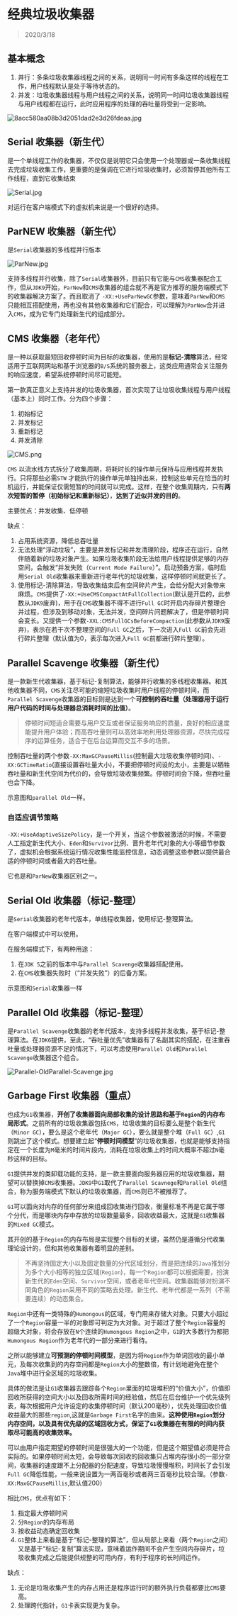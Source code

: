 # 经典垃圾收集器

> 2020/3/18

## 基本概念

1. 并行：多条垃圾收集器线程之间的关系，说明同一时间有多条这样的线程在工作，用户线程默认是处于等待状态的。
2. 并发：垃圾收集器线程与用户线程之间的关系，说明同一时间垃圾收集器线程与用户线程都在运行，此时应用程序的处理的吞吐量将受到一定影响。

![8acc580aa08b3d2051dad2e3d26fdeaa.jpg](http://www.qxnekoo.cn:8888/images/2020/03/16/8acc580aa08b3d2051dad2e3d26fdeaa.jpg)

## Serial 收集器（新生代）

是一个单线程工作的收集器，不仅仅是说明它只会使用一个处理器或一条收集线程去完成垃圾收集工作，更重要的是强调在它进行垃圾收集时，必须暂停其他所有工作线程，直到它收集结束

![Serial.jpg](http://www.qxnekoo.cn:8888/images/2020/03/16/Serial.jpg)

对运行在客户端模式下的虚拟机来说是一个很好的选择。

## ParNEW 收集器（新生代）

是`Serial`收集器的多线程并行版本

![ParNew.jpg](http://www.qxnekoo.cn:8888/images/2020/03/16/ParNew.jpg)

支持多线程并行收集，除了`Serial`收集器外，目前只有它能与`CMS`收集器配合工作，但从`JDK9`开始，`ParNew`和`CMS`收集器的组合就不再是官方推荐的服务端模式下的收集器解决方案了。而且取消了 `-XX:+UseParNewGC`参数，意味着`ParNew`和`CMS`只能相互搭配使用，再也没有其他收集器和它们配合，可以理解为`ParNew`合并进入`CMS`，成为它专门处理新生代的组成部分。

## CMS 收集器（老年代）

是一种以获取最短回收停顿时间为目标的收集器，使用的是**标记-清除**算法，经常适用于互联网网站和基于浏览器的`B/S`系统的服务器上，这类应用通常会关注服务的响应速度，希望系统停顿时间尽可能短。

第一款真正意义上支持并发的垃圾收集器，首次实现了让垃圾收集线程与用户线程（基本上）同时工作。分为四个步骤：

1. 初始标记
2. 并发标记
3. 重新标记
4. 并发清除

![CMS.png](http://www.qxnekoo.cn:8888/images/2020/03/16/CMS.png)

`CMS` 以流水线方式拆分了收集周期，将耗时长的操作单元保持与应用线程并发执行。只将那些必需`STW` 才能执行的操作单元单独拎出来，控制这些单元在恰当的时机运行，并能保证仅需短暂的时间就可以完成。这样，在整个收集周期内，只有**两次短暂的暂停（初始标记和重新标记）**，**达到了近似并发的目的**。

主要优点：并发收集、低停顿

缺点：

1. 占用系统资源，降低总吞吐量
2. 无法处理“浮动垃圾”，主要是并发标记和并发清理阶段，程序还在运行，自然伴随着新的垃圾对象产生。如果垃圾收集阶段无法给用户线程提供足够的内存空间，会触发“并发失败（`Current Mode Failure`）”。启动预备方案，临时启用`Serial Old`收集器来重新进行老年代的垃圾收集，这样停顿时间就更长了。
3. 使用标记-清除算法，导致收集结束后有空间碎片产生，会给分配大对象带来麻烦。`CMS`提供了`-XX:+UseCMSCompactAtFullCollection`(默认是开启的，此参数从`JDK9`废弃)，用于在`CMS`收集器不得不进行`Full GC`时开启内存碎片整理合并过程，但涉及到移动对象，无法并发，空间碎片问题解决了，但是停顿时间会变长。又提供一个参数`-XXL:CMSFullGCsBeforeCompaction`(此参数从`JDK9`废弃)，表示在若干次不整理空间的`Full GC`之后，下一次进入`Full GC`前会先进行碎片整理（默认值为0，表示每次进入`Full GC`前都进行碎片整理）。

## Parallel Scavenge 收集器（新生代）

是一款新生代收集器，基于标记-复制算法，能够并行收集的多线程收集器。和其他收集器不同，`CMS`关注尽可能的缩短垃圾收集时用户线程的停顿时间，而`Parallel Scavenge`收集器的目标则是达到一个**可控制的吞吐量（处理器用于运行用户代码的时间与处理器总消耗时间的比值）**。

> 停顿时间短适合需要与用户交互或者保证服务响应的质量，良好的相应速度能提升用户体验；而高吞吐量则可以高效率地利用处理器资源，尽快完成程序的运算任务，适合于在后台运算而交互不多的场景。

控制吞吐量的两个参数`-XX:MaxGCPauseMillis`(控制最大垃圾收集停顿时间)、`-XX:GCTimeRatio`(直接设置吞吐量大小)，不要把停顿时间设的太小，主要是以牺牲吞吐量和新生代空间为代价的，会导致垃圾收集频繁。停顿时间会下降，但吞吐量也会下降。

示意图和`parallel Old`一样。

### 自适应调节策略

`-XX:+UseAdaptiveSizePolicy`，是一个开关，当这个参数被激活的时候，不需要人工指定新生代大小、`Eden`和`Survivor`比例、晋升老年代对象的大小等细节参数了，虚拟机会根据系统运行情况收集性能监控信息，动态调整这些参数以提供最合适的停顿时间或者最大的吞吐量。

它也是和`ParNew`收集器区别之一。

## Serial Old 收集器（标记-整理）

是`Serial`收集器的老年代版本，单线程收集器，使用标记-整理算法。

在客户端模式中可以使用。

在服务端模式下，有两种用途：

1. 在`JDK 5`之前的版本中与`Parallel Scavenge`收集器搭配使用。
2. 在`CMS`收集器失败时（“并发失败”）的后备方案。

示意图和`Serial`收集器一样

## Parallel Old 收集器（标记-整理）

是`Parallel Scavenge`收集器的老年代版本，支持多线程并发收集，基于标记-整理算法。在`JDK6`提供，至此，“吞吐量优先”收集器有了名副其实的搭配，在注重吞吐量或处理器资源不足的情况下，可以考虑使用`Parallel Old`和`Parallel Scavenge`收集器这个组合。

![Parallel-OldParallel-Scavenge.jpg](http://www.qxnekoo.cn:8888/images/2020/03/16/Parallel-OldParallel-Scavenge.jpg)

## Garbage First 收集器（重点）

也成为`G1`收集器，**开创了收集器面向局部收集的设计思路和基于`Region`的内存布局形式**。之前所有的垃圾收集器包括`CMS`，垃圾收集的目标要么是整个新生代（`Minor GC`），要么是这个老年代（`Major GC`），要么就是整个堆（`Full GC`）,`G1`则跳出了这个模式。想要建立起“**停顿时间模型**”的垃圾收集器，也就是能够支持指定在一个长度为`M`毫米的时间片段内，消耗在垃圾收集上的时间大概率不超过`N`毫秒这样的目标。

`G1`提供并发的类卸载功能的支持，是一款主要面向服务器应用的垃圾收集器，期望可以替换掉`CMS`收集器。`JDK9`中`G1`取代了`Parallel Scavnege`和`Parallel Old`组合，称为服务端模式下默认的垃圾收集器，而`CMS`则已不被推荐了。

`G1`可以面向对内存的任何部分来组成回收集进行回收，衡量标准不再是它属于哪个分代，而是哪块内存中存放的垃圾数量最多，回收收益最大，这就是`G1`收集器的`Mixed GC`模式。

其开创的基于`Region`的内存布局是实现整个目标的关键，虽然仍是遵循分代收集理论设计的，但和其他收集器有着明显的差别。

> 不再坚持固定大小以及固定数量的分代区域划分，而是把连续的`Java`推划分为多个大小相等的独立区域(`Region`)，每一个`Region`都可以根据需要，扮演新生代的`Eden`空间、`Survivor`空间，或者老年代空间。收集器能够对扮演不同角色的`Region`采用不同的策略去处理。新生代、老年代都是一系列（不需要连续）的动态集合。

`Region`中还有一类特殊的`Humongous`的区域，专门用来存储大对象。只要大小超过了一个`Region`容量一半的对象即可判定为大对象。对于超过了整个`Region`容量的超级大对象，将会存放在`N`个连续的`Humongous Region`之中，`G1`的大多数行为都把`Humongous Region`作为老年代的一部分来进行看待。

之所以能够建立**可预测的停顿时间模型**，是因为将`Region`作为单词回收的最小单元，及每次收集到的内存空间都是`Region`大小的整数倍，有计划地避免在整个`Java`堆中进行全区域的垃圾收集。

具体的做法是让`G1`收集器去跟踪各个`Region`里面的垃圾堆积的“价值大小”，价值即回收所获得的空间大小以及回收所需时间的经验值，然后在后台维护一个优先级列表，每次根据用户允许设定的收集停顿时间（默认200毫秒），优先处理回收价值收益最大的那些`region`,这就是`Garbage First`名字的由来。**这种使用`Region`划分内存空间，以及具有优先级的区域回收方式，保证了`G1`收集器在有限的时间内获取尽可能高的收集效率。**

可以由用户指定期望的停顿时间是很强大的一个功能，但是这个期望值必须是符合实际的。如果停顿时间太短，会导致每次回收的回收集只占堆内存很小的一部分空间，收集器的速度跟不上分配器的分配速度，导致垃圾慢慢堆积，时间长了会引发`Full GC`降低性能，一般来说设置为一两百毫秒或者两三百毫秒比较合理。（参数`-XX:MaxGCPauseMillis`,默认值200）

相比`CMS`，优点有如下：

1. 指定最大停顿时间
2. 分`Region`的内存布局
3. 按收益动态确定回收集
4. `G1`整体上来看是基于“标记-整理的算法”，但从局部上来看（两个`Region`之间）又是基于“标记-复制”算法实现，意味着运作期间不会产生空间内存碎片，垃圾收集完成之后能提供规整的可用内存，有利于程序的长时间运作。

缺点：

1. 无论是垃圾收集产生的内存占用还是程序运行时的额外执行负载都要比`CMS`要高。
2. 处理跨代指针，`G1`卡表实现更为复杂。


